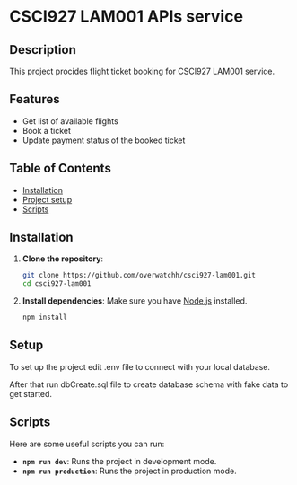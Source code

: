 # CSCI927 LAM001 APIs service

## Description

This project procides flight ticket booking for CSCI927 LAM001 service. 

## Features

- Get list of available flights
- Book a ticket 
- Update payment status of the booked ticket

## Table of Contents

- [Installation](#installation)
- [Project setup](#setup)
- [Scripts](#scripts)


## Installation

1. **Clone the repository**:
    ```bash
    git clone https://github.com/overwatchh/csci927-lam001.git
    cd csci927-lam001
    ```

2. **Install dependencies**:
    Make sure you have [Node.js](https://nodejs.org/) installed.
    ```bash
    npm install
    ```

## Setup

To set up the project edit .env file to connect with your local database.

After that run dbCreate.sql file to create database schema with fake data to get started.


## Scripts

Here are some useful scripts you can run:

- **`npm run dev`**: Runs the project in development mode.
- **`npm run production`**: Runs the project in production mode.



